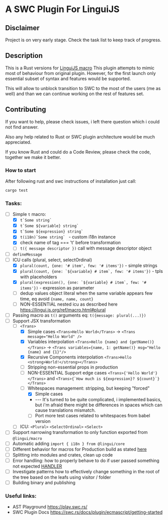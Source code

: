 # A SWC Plugin For LinguiJS

## Disclaimer
Project is on very early stage. Check the task list to keep track of progress. 

## Description
This is a Rust versions for [LinguiJS macro](https://lingui.js.org/ref/macro.html)
This plugin attempts to mimic most of behaviour from original plugin.
However, for the first launch only essential subset of syntax and features would be supported.

This will allow to unblock transition to SWC to the most of the users (me as well) and 
than we can continue working on the rest of features set. 

## Contributing
If you want to help, please check issues, i left there question which i could not find answer. 

Also any help related to Rust or SWC plugin architecture would be much appreciated.

If you know Rust and could do a Code Review, please check the code, together we make it better. 

### How to start
After following rust and swc instructions of installation just call:

```bash
cargo test
```

### Tasks:

- [ ] Simple `t` macro:
  - [x] ``t`Some string` ``
  - [x] ``t`Some ${variable} string` ``
  - [x] ``t`Some ${expression} string` ``
  - [x] ``t(i18n)`Some string` `` - custom i18n instance
  - [x] check name of tag === 't' before transformation
  - [ ] `t({ message descriptor })` call with message descriptor object
- [ ] `defineMessage`
- [ ] ICU calls (plural, select, selectOrdinal)
  - [x] ``plural(count, {one: '# item', few: '# items'})`` - simple strings
  - [x] ``plural(count, {one: `${variable} # item`, few: '# items'})`` - tpls with placeholders
  - [x] ``plural(expression(), {one: `${variable} # item`, few: '# items'})`` - expression as parameter
  - [ ] dedup values object literal when the same variable appears few time, eq avoid `{name, name, count}` 
  - [ ] NON-ESSENTIAL nested icu as described here https://lingui.js.org/ref/macro.html#plural
- [ ] Passing macro as `t()` arguments eq: `t({message: plural(...)})`
- [ ] Support JSX transformation
  - [ ] `<Trans>`
    - [x] Simple cases `<Trans>Hello World</Trans>` -> `<Trans message="Hello World" />`
    - [x] Variables interpolation  `<Trans>Hello {name} and {getName()}</Trans>` -> `<Trans variables={name, 1: getName()} msg="Hello {name} and {1}"/>`
    - [x] Recursive Components interpolation `<Trans>Hello <strong>World!</strong></Trans>`
    - [ ] Stripping non-essential props in production
    - [ ] NON-ESSENTIAL Support edge cases `<Trans>{'Hello World'}</Trans>` and ``<Trans>{`How much is ${expression}? ${count}`}</Trans>``
    - [ ] Whitespaces management: stripping, but keeping "forced"
      - [x] Simple cases 
      - --- It's turned to be quite complicated, i implemented basics, but i'm afraid there might be differences in spaces which can cause translations mismatch. 
      - [ ] Port more test cases related to whitespaces from babel version
  - [ ] ICU: `<Plural>` `<SelectOrdinal>` `<Select>`
- [ ] Support narrowing transformation to only function exported from `@lingui/macro` 
- [ ] Automatic adding  `import { i18n } from @lingui/core`
- [ ] Different behavior for macros for Production build as stated [here](https://lingui.js.org/ref/macro.html#plural:~:text=In%20production%20build%2C%20the%20whole%20macro%20is%20replaced) 
- [ ] Splitting into modules and crates, clean up code
- [ ] Error handling: how to properly behave to do if user passed something not expected [HANDLER](https://rustdoc.swc.rs/swc_common/errors/struct.Handler.html)
- [ ] Investigate patterns how to effectively change something in the root of the tree based on the leafs using visitor / folder
- [ ] Building binary and publishing

### Useful links:
- AST Playground https://play.swc.rs/
- SWC Plugin Docs https://swc.rs/docs/plugin/ecmascript/getting-started